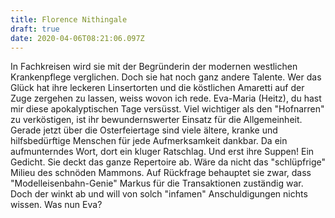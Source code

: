 ```yaml
---
title: Florence Nithingale
draft: true
date: 2020-04-06T08:21:06.097Z
---
```

In Fachkreisen wird sie mit der Begründerin der modernen westlichen Krankenpflege verglichen. Doch sie hat noch ganz andere Talente. Wer das Glück hat ihre leckeren Linsertorten und die köstlichen Amaretti auf der Zuge zergehen zu lassen, weiss wovon ich rede. Eva-Maria (Heitz), du hast mir diese apokalyptischen Tage versüsst. Viel wichtiger als den "Hofnarren" zu verköstigen, ist ihr bewundernswerter Einsatz für die Allgemeinheit. Gerade jetzt über die Osterfeiertage sind viele ältere, kranke und hilfsbedürftige Menschen für jede Aufmerksamkeit dankbar. Da ein aufmunterndes Wort, dort ein kluger Ratschlag. Und erst ihre Suppen! Ein Gedicht. Sie deckt das ganze Repertoire ab. Wäre da nicht das "schlüpfrige" Milieu des schnöden Mammons. Auf Rückfrage behauptet sie zwar, dass "Modelleisenbahn-Genie" Markus für die Transaktionen zuständig war. Doch der winkt ab und will von solch "infamen" Anschuldigungen nichts wissen. Was nun Eva?